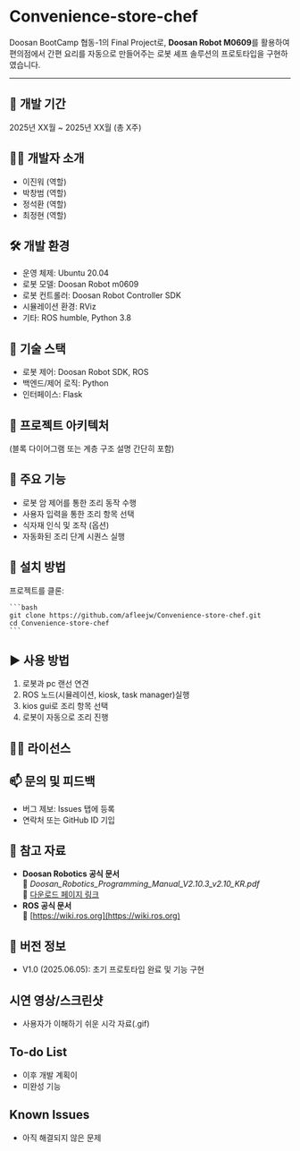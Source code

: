 # Convenience-store-chef

Doosan BootCamp 협동-1의 Final Project로, **Doosan Robot M0609**를 활용하여 편의점에서 간편 요리를 자동으로 만들어주는 로봇 셰프 솔루션의 프로토타입을 구현하였습니다.

---


## 📅 개발 기간
2025년 XX월 ~ 2025년 XX월 (총 X주)


## 👨‍💻 개발자 소개
- 이진워 (역할)
- 박창범 (역할)
- 정석환 (역할)
- 최정현 (역할)


## 🛠 개발 환경
- 운영 체제: Ubuntu 20.04
- 로봇 모델: Doosan Robot m0609
- 로봇 컨트롤러: Doosan Robot Controller SDK
- 시뮬레이션 환경: RViz
- 기타: ROS humble, Python 3.8


## 🔧 기술 스택
- 로봇 제어: Doosan Robot SDK, ROS
- 백엔드/제어 로직: Python
- 인터페이스: Flask


## 🧱 프로젝트 아키텍처
(블록 다이어그램 또는 계층 구조 설명 간단히 포함)


## 🚀 주요 기능
- 로봇 암 제어를 통한 조리 동작 수행
- 사용자 입력을 통한 조리 항목 선택
- 식자재 인식 및 조작 (옵션)
- 자동화된 조리 단계 시퀀스 실행


## 🧩 설치 방법
프로젝트를 클론:

    ```bash
    git clone https://github.com/afleejw/Convenience-store-chef.git
    cd Convenience-store-chef
    ```


## ▶️ 사용 방법
1. 로봇과 pc 랜선 연견
2. ROS 노드(시뮬레이션, kiosk, task manager)실행
4. kios gui로 조리 항목 선택
5. 로봇이 자동으로 조리 진행


## 🧑‍⚖️ 라이선스



## 📫 문의 및 피드백
- 버그 제보: Issues 탭에 등록
- 연락처 또는 GitHub ID 기입


## 📌 참고 자료
- **Doosan Robotics 공식 문서**  
  📄 *Doosan_Robotics_Programming_Manual_V2.10.3_v2.10_KR.pdf*  
  🔗 [다운로드 페이지 링크](https://robotlab.doosanrobotics.com/ko/board/Resources/Manual)
- **ROS 공식 문서**  
  🔗 [https://wiki.ros.org](https://wiki.ros.org)


## 🧾 버전 정보
- V1.0 (2025.06.05): 초기 프로토타입 완료 및 기능 구현


## 시연 영상/스크린샷
- 사용자가 이해하기 쉬운 시각 자료(.gif)


## To-do List
- 이후 개발 계획이
- 미완성 기능


## Known Issues
- 아직 해결되지 않은 문제

